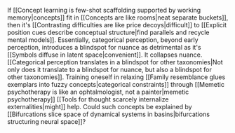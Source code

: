 ---
---

If [[Concept learning is few-shot scaffolding supported by working memory|concepts]] fit in [[Concepts are like rooms|neat separate buckets]], then it's [[Contrasting difficulties are like price decoys|difficult]] to [[Explicit position cues describe conceptual structure|find parallels and recycle mental models]]. Essentially, categorical perception, beyond early perception, introduces a blindspot for nuance as detrimental as it's [[Symbols diffuse in latent space|convenient]]. It collapses nuance. [[Categorical perception translates in a blindspot for other taxonomies|Not only does it translate to a blindspot for nuance, but also a blindspot for other taxonomies]]. Training oneself in relaxing [[Family resemblance glues exemplars into fuzzy concepts|categorical constraints]] through [[Memetic psychotherapy is like an ophtalmologist, not a painter|memetic psychotherapy]] [[Tools for thought scarcely internalize externalities|might]] help. Could such concepts be explained by [[Bifurcations slice space of dynamical systems in basins|bifurcations structuring neural space]]?